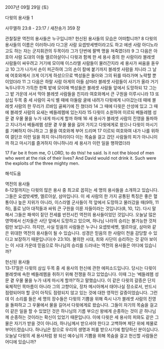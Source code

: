 2007년 09월 29일 (토)

다윗의 용사들 1



사무엘하 23:8 - 23:17 / 새찬송가 359 장


관찰질문
역전의 용사들은 누구입니까? 
헌신된 용사들의 모습은 어떠합니까? 
8 다윗의 용사들의 이름은 이러하니라 다그몬 사람 요셉밧세벳이라고도 하고 에센 사람 아디노라고도 하는 자는 군지휘관의 두목이라 그가 단번에 팔백 명을 쳐죽였더라 9 그 다음은 아호아 사람 도대의 아들 엘르아살이니 다윗과 함께 한 세 용사 중의 한 사람이라 블레셋 사람들이 싸우려고 거기에 모이매 이스라엘 사람들이 물러간지라 세 용사가 싸움을 돋우고 10 그가 나가서 손이 피곤하여 그의 손이 칼에 붙기까지 블레셋 사람을 치니라 그 날에 여호와께서 크게 이기게 하셨으므로 백성들은 돌아와 그의 뒤를 따라가며 노략할 뿐이었더라 
11 그 다음은 하랄 사람 아게의 아들 삼마라 블레셋 사람들이 사기가 올라 거기 녹두나무가 가득한 한쪽 밭에 모이매 백성들은 블레셋 사람들 앞에서 도망하되 12 그는 그 밭 가운데 서서 막아 블레셋 사람들을 친지라 여호와께서 큰 구원을 이루시니라 13 또 삼십 두목 중 세 사람이 곡식 벨 때에 아둘람 굴에 내려가 다윗에게 나아갔는데 때에 블레셋 사람의 한 무리가 르바임 골짜기에 진 쳤더라 14 그 때에 다윗은 산성에 있고 그 때에 블레셋 사람의 요새는 베들레헴에 있는지라 15 다윗이 소원하여 이르되 베들레헴 성문 곁 우물 물을 누가 내게 마시게 할까 하매 16 세 용사가 블레셋 사람의 진영을 돌파하고 지나가서 베들레헴 성문 곁 우물 물을 길어 가지고 다윗에게로 왔으나 다윗이 마시기를 기뻐하지 아니하고 그 물을 여호와께 부어 드리며 17 이르되 여호와여 내가 나를 위하여 결단코 이런 일을 하지 아니하리이다 이는 목숨을 걸고 갔던 사람들의 피가 아니니이까 하고 마시기를 즐겨하지 아니하니라 세 용사가 이런 일을 행하였더라  

17 Far be it from me, O LORD, to do this! he said. Is it not the blood of men who went at the risk of their lives? And David would not drink it. Such were the exploits of the three mighty men.

해석도움





역전의 용사들  
8-12절까지는 다윗의 많은 용사 중 최고로 꼽히는 세 명의 용사들을 소개하고 있습니다. 그들은 요셉밧세벳, 엘르아살, 삼마입니다. 이 세 사람의 한 가지 공통된 특징은 좋은 혈통이나 높은 지위가 아니라, 이스라엘 군사들이 적 앞에서 도망하고 물러갔을 때(9하, 11하), 홀로 남아 대적들과 싸워 큰 구원을 이룬 자들이라는 것입니다(8, 10, 12). 다시 말해서 그들은 패색이 짙던 전세를 반전시킨 역전의 용사들이었던 것입니다. 오늘날 많은 영역에서 신자들은 사단 앞에서 도망하고 있으며, 하나님 나라의 승리는 불가능한 것처럼만 보입니다. 하지만, 사실 믿음의 사람들은 누구나 요셉밧세벳, 엘르아살, 삼마와 같은 위대한 역전의 용사들이 될 수 있습니다. 성경은 믿음의 한 사람이 천을 감당할 수 있다고 보장하기 때문입니다(수 23:10). 불의한 시대, 죄와 사단이 승리하는 것 같아 보이는 이 시대 가운데 믿음으로 하나님의 승리를 드러내는 역전의 용사들은 어디에 있습니까?       

헌신된 용사들  
13-17절은 다윗의 삼십 두목 중 세 용사의 헌신에 관한 에피소드입니다. 당시는 다윗이 블레셋에 속한 베들레헴을 취하기 위해 전쟁을 하고 있었습니다. 이때 그는 ‘베들레헴 성문 곁 우물 물을 누가 내게 마시게 할까?’하고 말했습니다. 이 같은 다윗의 갈증은 단지 육체적인 목마름이 아니라 그의 고향이요, 장차 메시아께서 태어나실 장소로서, 반드시 점령되어야 할 곳이 아직도 점령되지 않고 있는 것에 대한 영적인 갈증이었습니다. 그런데 이 소리를 들은 세 명의 장수들은 다윗의 기쁨을 위해 즉시 나가 블레셋 사람의 진영을 돌파하고 그 우물에서 물을 길어서 다윗에게로 왔습니다. 그들이 자기의 목숨을 걸고 이 같은 일을 할 수 있었던 것은 하나님의 기름 부으신 왕에게 순종하는 것이 곧 하나님께 순종하는 것이라는 확신이 있었기 때문입니다. 이에 다윗은 세 용사의 피와도 같은 그 물은 자기가 받을 것이 아니라, 하나님께서 받으셔야 한다고 고백하며 제단 위에 제물로 부어드렸습니다. 하나님은 참으로 우리의 생명과 피를 받으시기에 합당하신 분이십니다. 오늘날 다윗의 세 용사처럼 왕 되신 예수님의 기쁨을 위해 목숨을 걸고 헌신할 사람들은 어디에 있습니까?